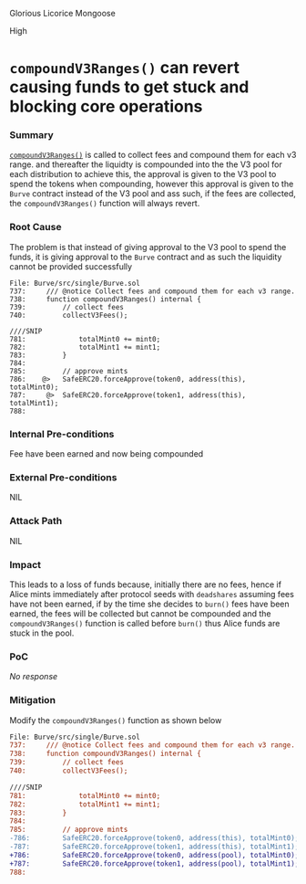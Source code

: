 Glorious Licorice Mongoose

High

# `compoundV3Ranges()` can revert causing funds to get stuck and blocking core operations

### Summary

[`compoundV3Ranges()`](https://github.com/sherlock-audit/2025-04-burve/blob/main/Burve/src/single/Burve.sol#L785) is called to collect fees and compound them for each v3 range. and thereafter the liquidty is compounded into the the V3 pool for each distribution to achieve this, the approval is given to the V3 pool to spend the tokens when compounding, however this approval is given to the `Burve` contract instead of the V3 pool and ass such, if the fees are collected, the `compoundV3Ranges()` function will always revert.

### Root Cause


The problem is that instead of giving approval to the V3 pool to spend the funds, it is giving approval to the `Burve` contract and as such the liquidity cannot be provided successfully

```sol
File: Burve/src/single/Burve.sol
737:     /// @notice Collect fees and compound them for each v3 range.
738:     function compoundV3Ranges() internal {
739:         // collect fees
740:         collectV3Fees();

////SNIP
781:             totalMint0 += mint0;
782:             totalMint1 += mint1;
783:         }
784: 
785:         // approve mints
786:    @>   SafeERC20.forceApprove(token0, address(this), totalMint0);
787:     @>  SafeERC20.forceApprove(token1, address(this), totalMint1); 
788: 

```

### Internal Pre-conditions

Fee have been earned and now being compounded

### External Pre-conditions

NIL

### Attack Path

NIL

### Impact

This leads to a loss of funds because, initially there are no fees, hence if Alice mints immediately after protocol seeds with `deadshares` assuming fees have not been earned, if by the time she decides to `burn()` fees have been earned, the fees will be collected but cannot be compounded and the `compoundV3Ranges()` function is called before `burn()` thus Alice funds are stuck in the pool.

### PoC

_No response_

### Mitigation

Modify the `compoundV3Ranges()` function as shown below

```diff
File: Burve/src/single/Burve.sol
737:     /// @notice Collect fees and compound them for each v3 range.
738:     function compoundV3Ranges() internal {
739:         // collect fees
740:         collectV3Fees();

////SNIP
781:             totalMint0 += mint0;
782:             totalMint1 += mint1;
783:         }
784: 
785:         // approve mints
-786:        SafeERC20.forceApprove(token0, address(this), totalMint0);
-787:        SafeERC20.forceApprove(token1, address(this), totalMint1); 
+786:        SafeERC20.forceApprove(token0, address(pool), totalMint0);
+787:        SafeERC20.forceApprove(token1, address(pool), totalMint1); 
788:  

```